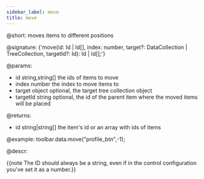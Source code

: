 ```yaml
---
sidebar_label: move
title: move
---          
```


@short: moves items to different positions

@signature: {'move(id: Id | Id[], index: number, target?: DataCollection | TreeCollection, targetId?: Id): Id | Id[];'}

@params:
- id 			string,string[]		the ids of items to move
- index			number				the index to move items to
- target		object				optional, the target tree collection object
- targetId		string				optional, the id of the parent item where the moved items will be placed

@returns:
- id    string|string[]   the item's id or an array with ids of items

@example:
toolbar.data.move("profile_btn",-1);


@descr:

{{note The ID should always be a string, even if in the control configuration you've set it as a number.}}